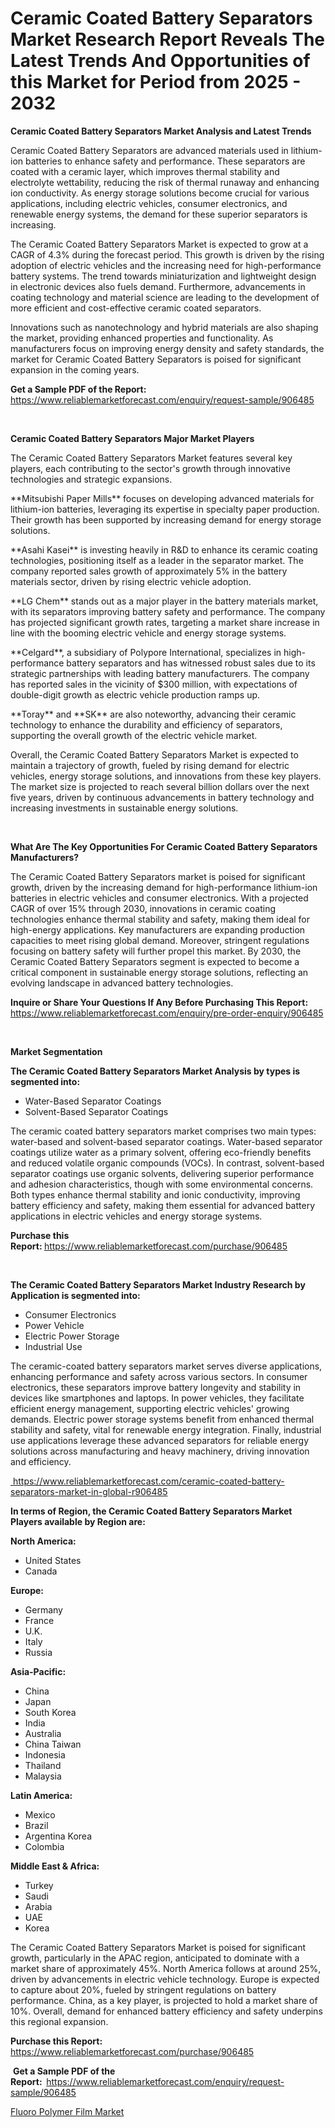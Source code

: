 <p><h1>Ceramic Coated Battery Separators Market Research Report Reveals The Latest Trends And Opportunities of this Market for Period from 2025 - 2032</h1></p><p><strong>Ceramic Coated Battery Separators Market Analysis and Latest Trends</strong></p>
<p><p>Ceramic Coated Battery Separators are advanced materials used in lithium-ion batteries to enhance safety and performance. These separators are coated with a ceramic layer, which improves thermal stability and electrolyte wettability, reducing the risk of thermal runaway and enhancing ion conductivity. As energy storage solutions become crucial for various applications, including electric vehicles, consumer electronics, and renewable energy systems, the demand for these superior separators is increasing.</p><p>The Ceramic Coated Battery Separators Market is expected to grow at a CAGR of 4.3% during the forecast period. This growth is driven by the rising adoption of electric vehicles and the increasing need for high-performance battery systems. The trend towards miniaturization and lightweight design in electronic devices also fuels demand. Furthermore, advancements in coating technology and material science are leading to the development of more efficient and cost-effective ceramic coated separators.</p><p>Innovations such as nanotechnology and hybrid materials are also shaping the market, providing enhanced properties and functionality. As manufacturers focus on improving energy density and safety standards, the market for Ceramic Coated Battery Separators is poised for significant expansion in the coming years.</p></p>
<p><strong>Get a Sample PDF of the Report:&nbsp;</strong> <a href="https://www.reliablemarketforecast.com/enquiry/request-sample/906485?utm_campaign=2533&utm_medium=2&utm_source=Github&utm_content=ia&utm_term=21032025&utm_id=ceramic-coated-battery-separators">https://www.reliablemarketforecast.com/enquiry/request-sample/906485</a></p>
<p>&nbsp;</p>
<p><strong>Ceramic Coated Battery Separators Major Market Players</strong></p>
<p><p>The Ceramic Coated Battery Separators Market features several key players, each contributing to the sector's growth through innovative technologies and strategic expansions. </p><p>**Mitsubishi Paper Mills** focuses on developing advanced materials for lithium-ion batteries, leveraging its expertise in specialty paper production. Their growth has been supported by increasing demand for energy storage solutions.</p><p>**Asahi Kasei** is investing heavily in R&D to enhance its ceramic coating technologies, positioning itself as a leader in the separator market. The company reported sales growth of approximately 5% in the battery materials sector, driven by rising electric vehicle adoption.</p><p>**LG Chem** stands out as a major player in the battery materials market, with its separators improving battery safety and performance. The company has projected significant growth rates, targeting a market share increase in line with the booming electric vehicle and energy storage systems.</p><p>**Celgard**, a subsidiary of Polypore International, specializes in high-performance battery separators and has witnessed robust sales due to its strategic partnerships with leading battery manufacturers. The company has reported sales in the vicinity of $300 million, with expectations of double-digit growth as electric vehicle production ramps up.</p><p>**Toray** and **SK** are also noteworthy, advancing their ceramic technology to enhance the durability and efficiency of separators, supporting the overall growth of the electric vehicle market.</p><p>Overall, the Ceramic Coated Battery Separators Market is expected to maintain a trajectory of growth, fueled by rising demand for electric vehicles, energy storage solutions, and innovations from these key players. The market size is projected to reach several billion dollars over the next five years, driven by continuous advancements in battery technology and increasing investments in sustainable energy solutions.</p></p>
<p>&nbsp;</p>
<p><strong>What Are The Key Opportunities For Ceramic Coated Battery Separators Manufacturers?</strong></p>
<p><p>The Ceramic Coated Battery Separators market is poised for significant growth, driven by the increasing demand for high-performance lithium-ion batteries in electric vehicles and consumer electronics. With a projected CAGR of over 15% through 2030, innovations in ceramic coating technologies enhance thermal stability and safety, making them ideal for high-energy applications. Key manufacturers are expanding production capacities to meet rising global demand. Moreover, stringent regulations focusing on battery safety will further propel this market. By 2030, the Ceramic Coated Battery Separators segment is expected to become a critical component in sustainable energy storage solutions, reflecting an evolving landscape in advanced battery technologies.</p></p>
<p><strong>Inquire or Share Your Questions If Any Before Purchasing This Report:</strong> <a href="https://www.reliablemarketforecast.com/enquiry/pre-order-enquiry/906485?utm_campaign=2533&utm_medium=2&utm_source=Github&utm_content=ia&utm_term=21032025&utm_id=ceramic-coated-battery-separators">https://www.reliablemarketforecast.com/enquiry/pre-order-enquiry/906485</a></p>
<p>&nbsp;</p>
<p><strong>Market Segmentation</strong></p>
<p><strong>The Ceramic Coated Battery Separators Market Analysis by types is segmented into:</strong></p>
<p><ul><li>Water-Based Separator Coatings</li><li>Solvent-Based Separator Coatings</li></ul></p>
<p><p>The ceramic coated battery separators market comprises two main types: water-based and solvent-based separator coatings. Water-based separator coatings utilize water as a primary solvent, offering eco-friendly benefits and reduced volatile organic compounds (VOCs). In contrast, solvent-based separator coatings use organic solvents, delivering superior performance and adhesion characteristics, though with some environmental concerns. Both types enhance thermal stability and ionic conductivity, improving battery efficiency and safety, making them essential for advanced battery applications in electric vehicles and energy storage systems.</p></p>
<p><strong>Purchase this Report:&nbsp;</strong><a href="https://www.reliablemarketforecast.com/purchase/906485?utm_campaign=2533&utm_medium=2&utm_source=Github&utm_content=ia&utm_term=21032025&utm_id=ceramic-coated-battery-separators">https://www.reliablemarketforecast.com/purchase/906485</a></p>
<p>&nbsp;</p>
<p><strong>The Ceramic Coated Battery Separators Market Industry Research by Application is segmented into:</strong></p>
<p><ul><li>Consumer Electronics</li><li>Power Vehicle</li><li>Electric Power Storage</li><li>Industrial Use</li></ul></p>
<p><p>The ceramic-coated battery separators market serves diverse applications, enhancing performance and safety across various sectors. In consumer electronics, these separators improve battery longevity and stability in devices like smartphones and laptops. In power vehicles, they facilitate efficient energy management, supporting electric vehicles' growing demands. Electric power storage systems benefit from enhanced thermal stability and safety, vital for renewable energy integration. Finally, industrial use applications leverage these advanced separators for reliable energy solutions across manufacturing and heavy machinery, driving innovation and efficiency.</p></p>
<p><a href="https://www.reliablemarketforecast.com/ceramic-coated-battery-separators-market-in-global-r906485?utm_campaign=2533&utm_medium=2&utm_source=Github&utm_content=ia&utm_term=21032025&utm_id=ceramic-coated-battery-separators">&nbsp;https://www.reliablemarketforecast.com/ceramic-coated-battery-separators-market-in-global-r906485</a></p>
<p><strong>In terms of Region, the Ceramic Coated Battery Separators Market Players available by Region are:</strong></p>
<p>
    <p> <strong> North America: </strong>
        <ul>
            <li>United States</li>
            <li>Canada</li>
        </ul>
        </p> 
    <p> <strong> Europe: </strong>
        <ul>
            <li>Germany</li>
            <li>France</li>
            <li>U.K.</li>
            <li>Italy</li>
            <li>Russia</li>
        </ul>
        </p> 
    <p> <strong> Asia-Pacific: </strong>
        <ul>
            <li>China</li>
            <li>Japan</li>
            <li>South Korea</li>
            <li>India</li>
            <li>Australia</li>
            <li>China Taiwan</li>
            <li>Indonesia</li>
            <li>Thailand</li>
            <li>Malaysia</li>
        </ul>
        </p> 
    <p> <strong> Latin America: </strong>
        <ul>
            <li>Mexico</li>
            <li>Brazil</li>
            <li>Argentina Korea</li>
            <li>Colombia</li>
        </ul>
        </p> 
    <p> <strong> Middle East & Africa: </strong>
        <ul>
            <li>Turkey</li>
            <li>Saudi</li>
            <li>Arabia</li>
            <li>UAE</li>
            <li>Korea</li>
        </ul>
    </p>
    </p>
<p><p>The Ceramic Coated Battery Separators Market is poised for significant growth, particularly in the APAC region, anticipated to dominate with a market share of approximately 45%. North America follows at around 25%, driven by advancements in electric vehicle technology. Europe is expected to capture about 20%, fueled by stringent regulations on battery performance. China, as a key player, is projected to hold a market share of 10%. Overall, demand for enhanced battery efficiency and safety underpins this regional expansion.</p></p>
<p><strong>Purchase this Report: </strong><a href="https://www.reliablemarketforecast.com/purchase/906485?utm_campaign=2533&utm_medium=2&utm_source=Github&utm_content=ia&utm_term=21032025&utm_id=ceramic-coated-battery-separators">https://www.reliablemarketforecast.com/purchase/906485</a></p>
<p>&nbsp;<strong>Get a Sample PDF of the Report:&nbsp;&nbsp;</strong><a href="https://www.reliablemarketforecast.com/enquiry/request-sample/906485?utm_campaign=2533&utm_medium=2&utm_source=Github&utm_content=ia&utm_term=21032025&utm_id=ceramic-coated-battery-separators">https://www.reliablemarketforecast.com/enquiry/request-sample/906485</a></p>
<p><strong></strong></p>
<p><p><a href="https://github.com/pearlinewhite4692/Market-Research-Report-List-1/blob/main/fluoro-polymer-film-market.md?utm_campaign=2533&utm_medium=2&utm_source=Github&utm_content=ia&utm_term=21032025&utm_id=ceramic-coated-battery-separators">Fluoro Polymer Film Market</a></p></p>